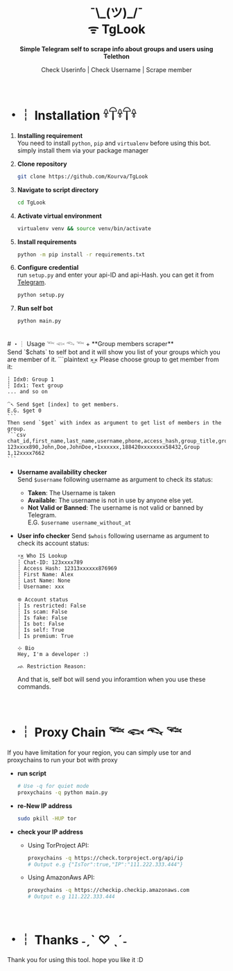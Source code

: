 <div align="center">
    <h1>¯\_(ツ)_/¯<br>ᯤ TgLook</h1>
    <p><b>Simple Telegram self to scrape info about groups and users using Telethon</b></p>
    <p>Check Userinfo | Check Username | Scrape member </p>
</div>
<br>

# ・┆ Installation 𓍊𓋼𓍊𓋼𓍊
1. **Installing requirement**<br>
     You need to install `python`, `pip` and `virtualenv` before using this bot. simply install them via your package manager<br>
   
2. **Clone repository**
    ```bash
    git clone https://github.com/Kourva/TgLook
    ```
3. **Navigate to script directory**
    ```bash
    cd TgLook
    ```
4. **Activate virtual environment**
    ```bash
    virtualenv venv && source venv/bin/activate
    ```
5. **Install requirements**
    ```bash
    python -m pip install -r requirements.txt
    ```
6. **Configure credential**<br>
    run `setup.py` and enter your api-ID and api-Hash. you can get it from [Telegram](https://my.telegram.org).
    ```bash
    python setup.py
    ```
7. **Run self bot**
    ```bash
    python main.py
    ```
<br> 
# ・┆ Usage 𓆝 𓆟 𓆞 𓆝
+ **Group members scraper**<br>
    Send `$chats` to self bot and it will show you list of your groups which you are member of it.
    ```plaintext
    ×͜× Please choose group to get member from it:

    ┆ Idx0: Group 1 
    ┆ Idx1: Text group
    ... and so on
    
    ⁀➴ Send $get [index] to get members.
    E.G. $get 0
    ```
    Then send `$get` with index as argument to get list of members in the group.
    ```csv
    chat_id,first_name,last_name,username,phone,access_hash,group_title,group_id
    123xxxx890,John,Doe,JohnDoe,+1xxxxxx,188420xxxxxxxx58432,Group 1,12xxxx7662
    ```
+ **Username availability checker**<br>
    Send `$username` following username as argument to check its status:
    - **Taken**: The Username is taken
    - **Available**: The username is not in use by anyone else yet.
    - **Not Valid or Banned**: The username is not valid or banned by Telegram.<br>
    E.G. `$username username_without_at`

+ **User info checker**
    Send `$whois` following username as argument to check its account status:
    ```plaintetxt
    ×͜× Who IS Lookup
    ┆ Chat-ID: 123xxxx789
    ┆ Access Hash: 12313xxxxxx876969
    ┆ First Name: Alex
    ┆ Last Name: None
    ┆ Username: xxx
    
    𖣠 Account status
    ┆ Is restricted: False
    ┆ Is scam: False
    ┆ Is fake: False
    ┆ Is bot: False
    ┆ Is self: True
    ┆ Is premium: True
    
    ⊹ Bio
    Hey, I'm a developer :)
    
    ᨒ Restriction Reason:
    ```
    And that is, self bot will send you inforamtion when you use these commands.

<br>

# ・┆ Proxy Chain 𓆝 𓆟 𓆞 𓆝
If you have limitation for your region, you can simply use tor and proxychains to run your bot with proxy<br>
+ **run script**
    ```bash
    # Use -q for quiet mode
    proxychains -q python main.py
    ```
+ **re-New IP address**
    ```bash
    sudo pkill -HUP tor
    ```
+ **check your IP address**
    - Using TorProject API:
        ```bash
        proxychains -q https://check.torproject.org/api/ip
        # Output e.g {"IsTor":true,"IP":"111.222.333.444"}
        ```
        
    - Using AmazonAws API:
        ```bash
        proxychains -q https://checkip.checkip.amazonaws.com
        # Output e.g 111.222.333.444
        ```
<br>

# ・┆ Thanks ˗ˏˋ ♡ ˎˊ˗
Thank you for using this tool. hope you like it :D
